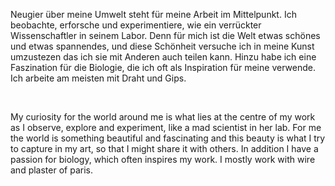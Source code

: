 <p>Neugier &#252;ber meine Umwelt steht f&#252;r meine Arbeit im Mittelpunkt. Ich beobachte, erforsche und experimentiere, wie ein verr&#252;ckter Wissenschaftler in seinem Labor. 
Denn f&#252;r mich ist die Welt etwas sch&#246;nes und etwas spannendes, und diese Sch&#246;nheit versuche ich in meine Kunst umzustezen das ich sie mit Anderen auch teilen kann.
Hinzu habe ich eine Faszination f&#252;r die Biologie, die ich oft als Inspiration f&#252;r meine verwende. Ich arbeite am meisten mit Draht und Gips.
</p><br />

My curiosity for the world around me is what lies at the centre of my work as I observe, explore and experiment, like a mad scientist in her lab. For me the world is something 
beautiful and fascinating and this beauty is what I try to capture in my art, so that I might share it with others. In addition I have a passion for biology, which often inspires
my work. I mostly work with wire and plaster of paris.

